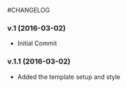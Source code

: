 #CHANGELOG
### v.1 (2016-03-02)
* Initial Commit

### v.1.1 (2016-03-02)
* Added the template setup and style
